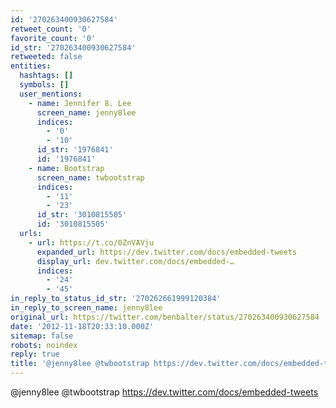 ```yaml
---
id: '270263400930627584'
retweet_count: '0'
favorite_count: '0'
id_str: '270263400930627584'
retweeted: false
entities:
  hashtags: []
  symbols: []
  user_mentions:
    - name: Jennifer 8. Lee
      screen_name: jenny8lee
      indices:
        - '0'
        - '10'
      id_str: '1976841'
      id: '1976841'
    - name: Bootstrap
      screen_name: twbootstrap
      indices:
        - '11'
        - '23'
      id_str: '3010815505'
      id: '3010815505'
  urls:
    - url: https://t.co/0ZnVAVju
      expanded_url: https://dev.twitter.com/docs/embedded-tweets
      display_url: dev.twitter.com/docs/embedded-…
      indices:
        - '24'
        - '45'
in_reply_to_status_id_str: '270262661999120384'
in_reply_to_screen_name: jenny8lee
original_url: https://twitter.com/benbalter/status/270263400930627584
date: '2012-11-18T20:33:10.000Z'
sitemap: false
robots: noindex
reply: true
title: '@jenny8lee @twbootstrap https://dev.twitter.com/docs/embedded-tweets'
---
```


@jenny8lee @twbootstrap https://dev.twitter.com/docs/embedded-tweets
